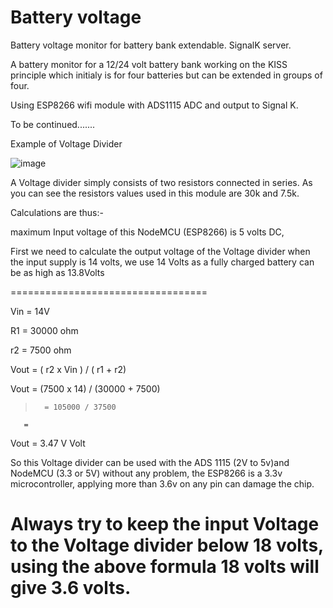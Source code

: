 # Battery voltage 
  Battery voltage monitor for battery bank extendable.
  SignalK server.

  A battery monitor for a 12/24 volt battery bank working on the KISS principle which initialy is for four batteries but can be extended in groups of four.

  Using ESP8266 wifi module with ADS1115 ADC and output to Signal K.

  To be continued.......
  
  
  Example of Voltage Divider

  ![image](https://user-images.githubusercontent.com/31249487/108519770-e0297500-72c1-11eb-8fbb-234a1a7956ee.png)
  
  
  
 A Voltage divider simply consists of two resistors connected in series. As you can see the resistors values used in this module are 30k and 7.5k.
 
 Calculations are thus:-

maximum Input voltage of this NodeMCU (ESP8266) is 5 volts DC,

First we need to calculate the output voltage of the Voltage divider when the input supply is 14 volts, we use 14 Volts as a fully charged battery can be as high as 13.8Volts

==================================

Vin = 14V

R1 = 30000 ohm

r2 = 7500 ohm


Vout = ( r2  x  Vin ) / ( r1 + r2) 

Vout = (7500 x 14) / (30000 + 7500) 
>       = 105000 / 37500
       =
Vout = 3.47 V Volt

So this Voltage divider can be used with the ADS 1115 (2V to 5v)and NodeMCU (3.3 or 5V) without any problem, the ESP8266 is a 3.3v microcontroller, applying more than 3.6v on any pin can damage the chip.

 Always try to keep the input Voltage to the Voltage divider below 18 volts, using the above formula 18 volts will give 3.6 volts.
 =================================================================================================================================
